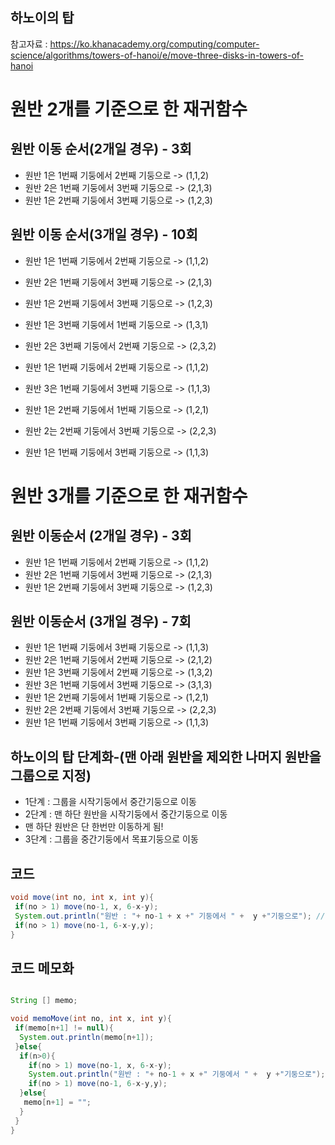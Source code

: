 ## 하노이의 탑
참고자료 : https://ko.khanacademy.org/computing/computer-science/algorithms/towers-of-hanoi/e/move-three-disks-in-towers-of-hanoi


# 원반 2개를 기준으로 한 재귀함수

## 원반 이동 순서(2개일 경우) - 3회
 - 원반 1은 1번째 기둥에서 2번째 기둥으로 -> (1,1,2)
 - 원반 2은 1번째 기둥에서 3번째 기둥으로 -> (2,1,3)
 - 원반 1은 2번째 기둥에서 3번째 기둥으로 -> (1,2,3)

## 원반 이동 순서(3개일 경우) - 10회
 - 원반 1은 1번째 기둥에서 2번째 기둥으로 -> (1,1,2)
 - 원반 2은 1번째 기둥에서 3번째 기둥으로 -> (2,1,3)
 - 원반 1은 2번째 기둥에서 3번째 기둥으로 -> (1,2,3)
  
 - 원반 1은 3번째 기둥에서 1번째 기둥으로 -> (1,3,1)
 - 원반 2은 3번째 기둥에서 2번째 기둥으로 -> (2,3,2)
 - 원반 1은 1번째 기둥에서 2번째 기둥으로 -> (1,1,2)
 
 - 원반 3은 1번째 기둥에서 3번째 기둥으로 -> (1,1,3)
 - 원반 1은 2번째 기둥에서 1번째 기둥으로 -> (1,2,1)
 - 원반 2는 2번째 기둥에서 3번째 기둥으로 -> (2,2,3)
 - 원반 1은 1번째 기둥에서 3번째 기둥으로 -> (1,1,3)
 
 # 원반 3개를 기준으로 한 재귀함수
 
 ## 원반 이동순서 (2개일 경우) - 3회
  - 원반 1은 1번째 기둥에서 2번째 기둥으로 -> (1,1,2)
  - 원반 2은 1번째 기둥에서 3번째 기둥으로 -> (2,1,3)
  - 원반 1은 2번째 기둥에서 3번째 기둥으로 -> (1,2,3)
 
 ## 원반 이동순서 (3개일 경우) - 7회
  - 원반 1은 1번째 기둥에서 3번째 기둥으로 -> (1,1,3)
  - 원반 2은 1번째 기둥에서 2번째 기둥으로 -> (2,1,2)
  - 원반 1은 3번째 기둥에서 2번째 기둥으로 -> (1,3,2)
  - 원반 3은 1번째 기둥에서 3번째 기둥으로 -> (3,1,3)
  - 원반 1은 2번째 기둥에서 1번째 기둥으로 -> (1,2,1)
  - 원반 2은 2번째 기둥에서 3번째 기둥으로 -> (2,2,3)
  - 원반 1은 1번째 기둥에서 3번째 기둥으로 -> (1,1,3)

## 하노이의 탑 단계화-(맨 아래 원반을 제외한 나머지 원반을 그룹으로 지정)
 - 1단계 : 그룹을 시작기둥에서 중간기둥으로 이동 
 - 2단계 : 맨 하단 원반을 시작기둥에서 중간기둥으로 이동
  - 맨 하단 원반은 단 한번만 이동하게 됨!
 - 3단계 : 그룹을 중간기둥에서 목표기둥으로 이동


## 코드
```java
void move(int no, int x, int y){
 if(no > 1) move(no-1, x, 6-x-y);
 System.out.println("원반 : "+ no-1 + x +" 기둥에서 " +  y +"기둥으로"); // 2 단계 
 if(no > 1) move(no-1, 6-x-y,y);
}
```

## 코드 메모화
```java 

String [] memo;

void memoMove(int no, int x, int y){
 if(memo[n+1] != null){ 
  System.out.println(memo[n+1]);
 }else{
  if(n>0){
    if(no > 1) move(no-1, x, 6-x-y);
    System.out.println("원반 : "+ no-1 + x +" 기둥에서 " +  y +"기둥으로"); // 2 단계 
    if(no > 1) move(no-1, 6-x-y,y);
  }else{
   memo[n+1] = "";
  }
 }
}
```


